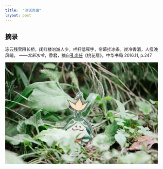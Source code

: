 ```yaml
---
title:  "测试页面"
layout: post
---
```


## 摘录

冻云残雪阻长桥，闭红楼冶游人少。栏杆低雁字，帘幕挂冰条。炭冷香消，人瘦晚风峭。
——_北新水令_，香君，摘自<u>孔尚任</u>《桃花扇》，中华书局 2016.11, p.247

![a](/assets/P1109838.jpg)
